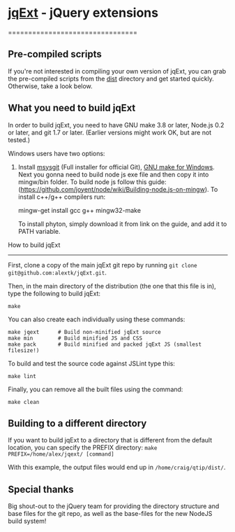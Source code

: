 # [jqExt]() - jQuery extensions
================================

Pre-compiled scripts
--------------------
If you're not interested in compiling your own version of jqExt, you can grab the pre-compiled scripts from the
[dist](https://github.com/alextk/jqExt/tree/master/dist/) directory and get started quickly. Otherwise, take a look below.


What you need to build jqExt
----------------------------
In order to build jqExt, you need to have GNU make 3.8 or later, Node.js 0.2 or later, and git 1.7 or later.
(Earlier versions might work OK, but are not tested.)

Windows users have two options:

1. Install [msysgit](https://code.google.com/p/msysgit/) (Full installer for official Git),
   [GNU make for Windows](http://gnuwin32.sourceforge.net/packages/make.htm).
   Next you gonna need to build node js exe file and then copy it into mingw/bin folder. To build node js follow this guide:
   (https://github.com/joyent/node/wiki/Building-node.js-on-mingw). To install c++/g++ compilers run:

   mingw-get install gcc g++ mingw32-make

   To install phyton, simply download it from link on the guide, and add it to PATH variable.

How to build jqExt

------------------
First, clone a copy of the main jqExt git repo by running `git clone git@github.com:alextk/jqExt.git`.

Then, in the main directory of the distribution (the one that this file is in), type
the following to build jqExt:

	make

You can also create each individually using these commands:

	make jqext		# Build non-minified jqExt source
	make min 		# Build minified JS and CSS
	make pack		# Build minified and packed jqExt JS (smallest filesize!)

To build and test the source code against JSLint type this:

	make lint

Finally, you can remove all the built files using the command:

	make clean


Building to a different directory
---------------------------------
If you want to build jqExt to a directory that is different from the default location, you can specify the PREFIX
directory: `make PREFIX=/home/alex/jqext/ [command]`

With this example, the output files would end up in `/home/craig/qtip/dist/`.

Special thanks
--------------
Big shout-out to the jQuery team for providing the directory structure and base files for the git repo, as well as the base-files for the new NodeJS build system!